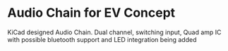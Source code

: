 # Audio Chain for EV Concept

KiCad designed Audio Chain. Dual channel, switching input, Quad amp IC with possible bluetooth support and LED integration being added
